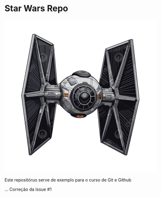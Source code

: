 # Star Wars Repo

![](./tie-fighter.png)

Este repositóruo serve de exemplo para o curso de Git e Github

... 
Correção da Issue #1
